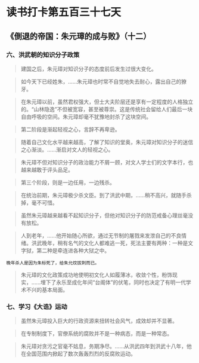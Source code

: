 # 读书打卡第五百三十七天
## 《倒退的帝国：朱元璋的成与败》（十二）
### 六、洪武朝的知识分子政策
> 建国之后，朱元璋对知识分子的态度前后发生过很大变化。

> 如今天下已经姓朱，……朱元璋也时常不自觉地失去耐心，露出自己的獠牙。

> 在朱元璋以前，虽然君权强大，但士大夫阶层还是享有一定程度的人格独立的。“山林隐逸”不但被宽容，甚至被尊崇。这是传统社会留给人们最后一块自由呼吸的空间。朱元璋却毫不犹豫地封杀了这块空间。

> 第二阶段是渐起轻视之心，言辞不再卑逊。

> 随着自己文化水平越来越高，了解了知识的堂奥，朱元璋对知识分子的迷信之心渐淡。……渐启对文人的轻视之心。

> 朱元璋不但对知识分子的政治能力不屑一顾，对文人学士们的文字本行，也越来越敢于评头品足。

> 第三个阶段，则是一边任用，一边残杀。

> 在统治前期，朱元璋极少杀文臣。到了洪武中期，……稍不高兴，就随手杀掉，毫不可惜。

> 虽然朱元璋越来越看不起知识分子，但他对知识分子的防范戒备心理丝毫没有放松。

> 人到老年，……他开始随心所欲，通过无节制的屠戮来发泄自己的不良情绪。洪武晚年，稍有名气的文化人都难逃一死，死法主要有两种：一种是文字狱，第二种是牵连进各种大狱之中。
```
晚年杀人是因为朱标死了，给朱允炆拔刺而已。
```
> 朱元璋的文化政策成功地使明初文化人如履薄冰，收敛个性，粉饰现实，……埋下了永乐至成化年间“台阁体”的伏笔，同时也决定了有明一代学术不兴的基本局面。

### 七、学习《大诰》运动

> 虽然朱元璋投入巨大的行政资源来扭转社会风气，成效却并不显著。

> 在专制制度下，官僚系统的腐败并不是一种病态，而是一种常态。

> 朱元璋对贪污之官毫不姑息，务期净尽。……从洪武四年到洪武十八年，他在全国范围内掀起了数次轰轰烈烈的反腐败运动。

> 